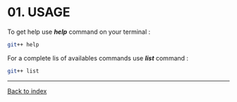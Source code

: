 # 01. USAGE

To get help use **_help_** command on your terminal :
```bash
git++ help
```

For a complete lis of availables commands use **_list_** command :
```bash
git++ list
```

---
[Back to index](00-index.md)